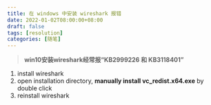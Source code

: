```yaml
---
title: 在 windows 中安装 wireshark 报错
date: 2022-01-02T08:00:00+08:00
draft: false
tags: [resolution]
categories: [随笔]
---
```



> **win10安装wireshark经常报“KB2999226 和 KB3118401”**

1. install wireshark
2. open installation directory, **manually install vc_redist.x64.exe** by double click
3. reinstall wireshark

